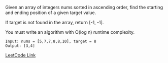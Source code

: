 Given an array of integers nums sorted in ascending order, find the starting and ending position of a given target value.

If target is not found in the array, return [-1, -1].

You must write an algorithm with O(log n) runtime complexity.

```
Input: nums = [5,7,7,8,8,10], target = 8
Output: [3,4]
```

[LeetCode Link](https://leetcode.com/problems/find-first-and-last-position-of-element-in-sorted-array/)

